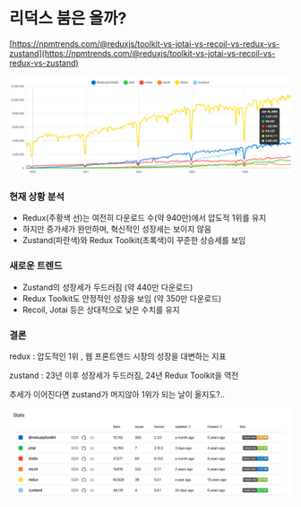 # 리덕스 붐은 올까?

[https://npmtrends.com/@reduxjs/toolkit-vs-jotai-vs-recoil-vs-redux-vs-zustand](https://npmtrends.com/@reduxjs/toolkit-vs-jotai-vs-recoil-vs-redux-vs-zustand)

![alt text](image.png)

### **현재 상황 분석**

-   Redux(주황색 선)는 여전히 다운로드 수(약 940만)에서 압도적 1위를 유지
-   하지만 증가세가 완만하며, 혁신적인 성장세는 보이지 않음
-   Zustand(파란색)와 Redux Toolkit(초록색)이 꾸준한 상승세를 보임

### **새로운 트렌드**

-   Zustand의 성장세가 두드러짐 (약 440만 다운로드)
-   Redux Toolkit도 안정적인 성장을 보임 (약 350만 다운로드)
-   Recoil, Jotai 등은 상대적으로 낮은 수치를 유지

### 결론

redux : 압도적인 1위 , 웹 프론트엔드 시장의 성장을 대변하는 지표

zustand : 23년 이후 성장세가 두드러짐, 24년 Redux Toolkit을 역전

추세가 이어진다면 zustand가 머지않아 1위가 되는 날이 올지도?..

![alt text](<image 1.png>)
